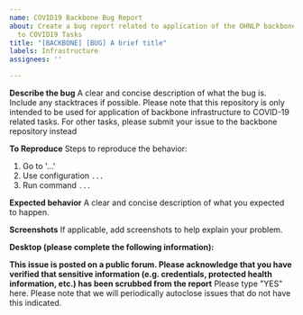 ```yaml
---
name: COVID19 Backbone Bug Report
about: Create a bug report related to application of the OHNLP backbone infrastructure
  to COVID19 Tasks
title: "[BACKBONE] [BUG] A brief title"
labels: Infrastructure
assignees: ''

---
```


**Describe the bug**
A clear and concise description of what the bug is. Include any stacktraces if possible. Please note that this repository is only intended to be used for application of backbone infrastructure to COVID-19 related tasks. For other tasks, please submit your issue to the backbone repository instead

**To Reproduce**
Steps to reproduce the behavior:
1. Go to '...'
2. Use configuration `...`
3. Run command `...`


**Expected behavior**
A clear and concise description of what you expected to happen.

**Screenshots**
If applicable, add screenshots to help explain your problem.

**Desktop (please complete the following information):**

**This issue is posted on a public forum. Please acknowledge that you have verified that sensitive information (e.g. credentials, protected health information, etc.) has been scrubbed from the report**
Please type "YES" here. Please note that we will periodically autoclose issues that do not have this indicated.
